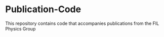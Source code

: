 # Publication-Code
This repository contains code that accompanies publications from the FIL Physics Group
